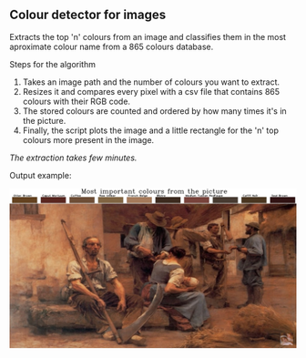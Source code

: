 ## Colour detector for images

Extracts the top 'n' colours from an image and classifies them in the most aproximate colour name from a 865 colours database.

Steps for the algorithm
1. Takes an image path and the number of colours you want to extract.
2. Resizes it and compares every pixel with a csv file that contains 865 colours with their RGB code.
3. The stored colours are counted and ordered by how many times it's in the picture.
4. Finally, the script plots the image and a little rectangle for the 'n' top colours more present in the image.

_The extraction takes few minutes._

Output example:

![Image Result](https://github.com/camilogo1016/Colour_detector/blob/master/results/result_vivaldi.jpg?raw=true)
